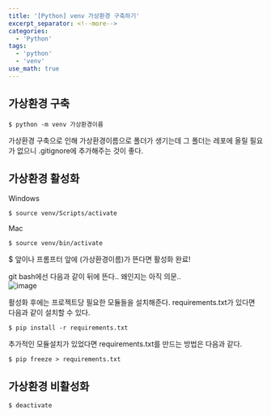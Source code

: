 ```yaml
---
title: '[Python] venv 가상환경 구축하기'
excerpt_separator: <!--more-->
categories:
  - 'Python'
tags:
  - 'python'
  - 'venv'
use_math: true
---
```


## 가상환경 구축
```
$ python -m venv 가상환경이름
```

가상환경 구축으로 인해 가상환경이름으로 폴더가 생기는데 그 폴더는 레포에 올릴 필요가 없으니 .gitignore에 추가해주는 것이 좋다.


## 가상환경 활성화
Windows
```
$ source venv/Scripts/activate
```
Mac
```
$ source venv/bin/activate
```
$ 앞이나 프롬프터 앞에 \(가상환경이름)가 뜬다면 활성화 완료!  

git bash에선 다음과 같이 뒤에 뜬다.. 왜인지는 아직 의문..  
![image](https://user-images.githubusercontent.com/59808674/175033501-6ed6a43d-c065-4bdc-ab24-10af86a96372.png)  

활성화 후에는 프로젝트당 필요한 모듈들을 설치해준다. requirements.txt가 있다면 다음과 같이 설치할 수 있다.
```
$ pip install -r requirements.txt
```

추가적인 모듈설치가 있었다면 requirements.txt를 만드는 방법은 다음과 같다.
```
$ pip freeze > requirements.txt
```


## 가상환경 비활성화
```
$ deactivate
```